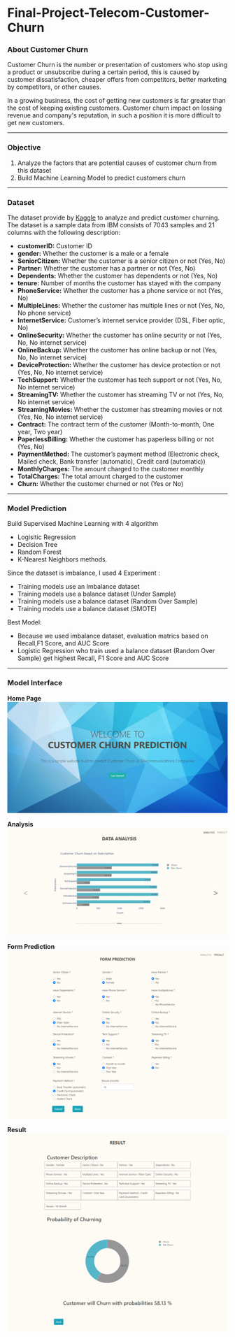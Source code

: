 # Final-Project-Telecom-Customer-Churn
<h3>About Customer Churn</h3>

Customer Churn is the number or presentation of customers who stop using a product or unsubscribe during a certain period, this is caused by customer dissatisfaction, cheaper offers from competitors, better marketing by competitors, or other causes.

In a growing business, the cost of getting new customers is far greater than the cost of keeping existing customers. Customer churn impact on lossing revenue and company's reputation, in such a position it is more difficult to get new customers.

<hr>
<h3>Objective</h3>


1. Analyze the factors that are potential causes of customer churn from this dataset
2. Build Machine Learning Model to predict customers churn

<hr>
<h3>Dataset</h3>


The dataset provide by [Kaggle](https://www.kaggle.com/blastchar/telco-customer-churn) to analyze and predict customer churning. The dataset is a sample data from IBM consists of 7043 samples and 21 columns with the following description:
- __customerID:__ Customer ID
- __gender:__ Whether the customer is a male or a female
- __SeniorCitizen:__ Whether the customer is a senior citizen or not (Yes, No)
- __Partner:__ Whether the customer has a partner or not (Yes, No)
- __Dependents:__ Whether the customer has dependents or not (Yes, No)
- __tenure:__ Number of months the customer has stayed with the company
- __PhoneService:__ Whether the customer has a phone service or not (Yes, No)
- __MultipleLines:__ Whether the customer has multiple lines or not (Yes, No, No phone service)
- __InternetService:__ Customer’s internet service provider (DSL, Fiber optic, No)
- __OnlineSecurity:__ Whether the customer has online security or not (Yes, No, No internet service)
- __OnlineBackup:__ Whether the customer has online backup or not (Yes, No, No internet service)
- __DeviceProtection:__ Whether the customer has device protection or not (Yes, No, No internet service)
- __TechSupport:__ Whether the customer has tech support or not (Yes, No, No internet service)
- __StreamingTV:__ Whether the customer has streaming TV or not (Yes, No, No internet service)
- __StreamingMovies:__ Whether the customer has streaming movies or not (Yes, No, No internet service)
- __Contract:__ The contract term of the customer (Month-to-month, One year, Two year)
- __PaperlessBilling:__ Whether the customer has paperless billing or not (Yes, No)
- __PaymentMethod:__ The customer’s payment method (Electronic check, Mailed check, Bank transfer (automatic), Credit card (automatic))
- __MonthlyCharges:__ The amount charged to the customer monthly
- __TotalCharges:__ The total amount charged to the customer
- __Churn:__ Whether the customer churned or not (Yes or No)

<hr>
<h3>Model Prediction</h3>


Build Supervised Machine Learning with 4 algorithm
- Logisitic Regression
- Decision Tree
- Random Forest
- K-Nearest Neighbors methods.

Since the dataset is imbalance, I used 4 Experiment :

- Training models use an Imbalance dataset
- Training models use a balance dataset (Under Sample)
- Training models use a balance dataset (Random Over Sample)
- Training models use a balance dataset (SMOTE)

Best Model:

- Because we used imbalance dataset, evaluation matrics based on Recall,F1 Score, and AUC Score
- Logistic Regression who train used a balance dataset (Random Over Sample) get highest Recall, F1 Score and AUC Score

<hr>
<h3>Model Interface</h3>


__Home Page__
 ![home](./MyWebsite.png)
 

__Analysis__
 ![Analysis](./Analysis.png)


__Form Prediction__
 ![Predict](./Predict.png)


__Result__
 ![result](./result.png)

